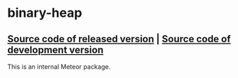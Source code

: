 # binary-heap
[Source code of released version](https://github.com/meteor/meteor/tree/master/packages/binary-heap) | [Source code of development version](https://github.com/meteor/meteor/tree/master/packages/binary-heap)
---

This is an internal Meteor package.
